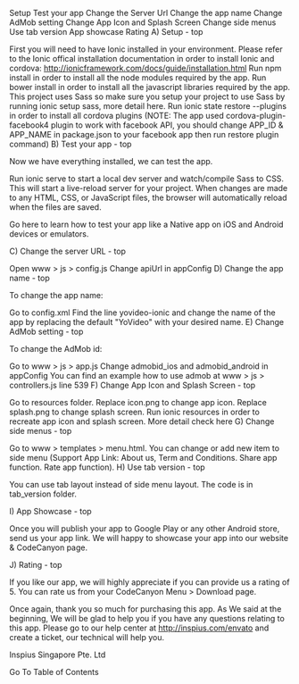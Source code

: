 Setup
Test your app
Change the Server Url
Change the app name
Change AdMob setting
Change App Icon and Splash Screen
Change side menus
Use tab version
App showcase
Rating
A) Setup - top

First you will need to have Ionic installed in your environment. Please refer to the Ionic offical installation documentation in order to install Ionic and cordova: http://ionicframework.com/docs/guide/installation.html
Run npm install in order to install all the node modules required by the app.
Run bower install in order to install all the javascript libraries required by the app.
This project uses Sass so make sure you setup your project to use Sass by running ionic setup sass, more detail here.
Run ionic state restore --plugins in order to install all cordova plugins 
(NOTE: The app used cordova-plugin-facebook4 plugin to work with facebook API, you should change APP_ID & APP_NAME in package.json to your facebook app then run restore plugin command)
B) Test your app - top

Now we have everything installed, we can test the app.

Run ionic serve to start a local dev server and watch/compile Sass to CSS. This will start a live-reload server for your project. When changes are made to any HTML, CSS, or JavaScript files, the browser will automatically reload when the files are saved. 

Go here to learn how to test your app like a Native app on iOS and Android devices or emulators.

C) Change the server URL - top

Open www > js > config.js
Change apiUrl in appConfig
D) Change the app name - top

To change the app name:

Go to config.xml
Find the line
<name>yovideo-ionic</name>
and change the name of the app by replacing the default "YoVideo" with your desired name.
E) Change AdMob setting - top

To change the AdMob id:

Go to www > js > app.js
Change admobid_ios and admobid_android in appConfig
You can find an example how to use admob at www > js > controllers.js line 539
F) Change App Icon and Splash Screen - top

Go to resources folder.
Replace icon.png to change app icon.
Replace splash.png to change splash screen.
Run ionic resources in order to recreate app icon and splash screen.
More detail check here
G) Change side menus - top

Go to www > templates > menu.html.
You can change or add new item to side menu (Support App Link: About us, Term and Conditions. Share app function. Rate app function).
H) Use tab version - top

You can use tab layout instead of side menu layout. The code is in tab_version folder.

I) App Showcase - top

Once you will publish your app to Google Play or any other Android store, send us your app link. We will happy to showcase your app into our website & CodeCanyon page.

J) Rating - top

If you like our app, we will highly appreciate if you can provide us a rating of 5. You can rate us from your CodeCanyon Menu > Download page.

Once again, thank you so much for purchasing this app. As We said at the beginning, We will be glad to help you if you have any questions relating to this app. Please go to our help center at http://inspius.com/envato and create a ticket, our technical will help you.

Inspius Singapore Pte. Ltd

Go To Table of Contents